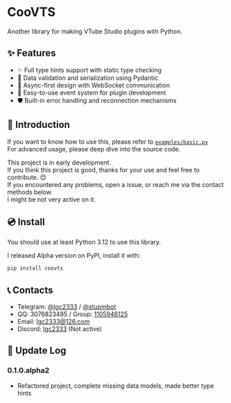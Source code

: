 # CooVTS

Another library for making VTube Studio plugins with Python.

## ✨ Features

- ✨ Full type hints support with static type checking
- 🎯 Data validation and serialization using Pydantic
- 🔄 Async-first design with WebSocket communication
- 🎨 Easy-to-use event system for plugin development
- 🛡️ Built-in error handling and reconnection mechanisms

## 📖 Introduction

If you want to know how to use this, please refer to [`examples/basic.py`](./examples/basic.py)  
For advanced usage, please deep dive into the source code.

This project is in early development.  
If you think this project is good, thanks for your use and feel free to contribute. 😊  
If you encountered any problems, open a issue, or reach me via the contact methods below.  
I might be not very active on it.

## 💿 Install

You should use at least Python 3.12 to use this library.

I released Alpha version on PyPI, install it with:

```bash
pip install coovts
```

## 📞 Contacts

- Telegram: [@lgc2333](https://t.me/lgc2333) / [@stupmbot](https://t.me/stupmbot)
- QQ: 3076823485 / Group: [1105946125](https://jq.qq.com/?_wv=1027&k=Z3n1MpEp)
- Email: [lgc2333@126.com](mailto:lgc2333@126.com)
- Discord: [lgc2333](https://discordapp.com/users/810486152401256448) (Not active)

## 📝 Update Log

### 0.1.0.alpha2

- Refactored project, complete missing data models, made better type hints
